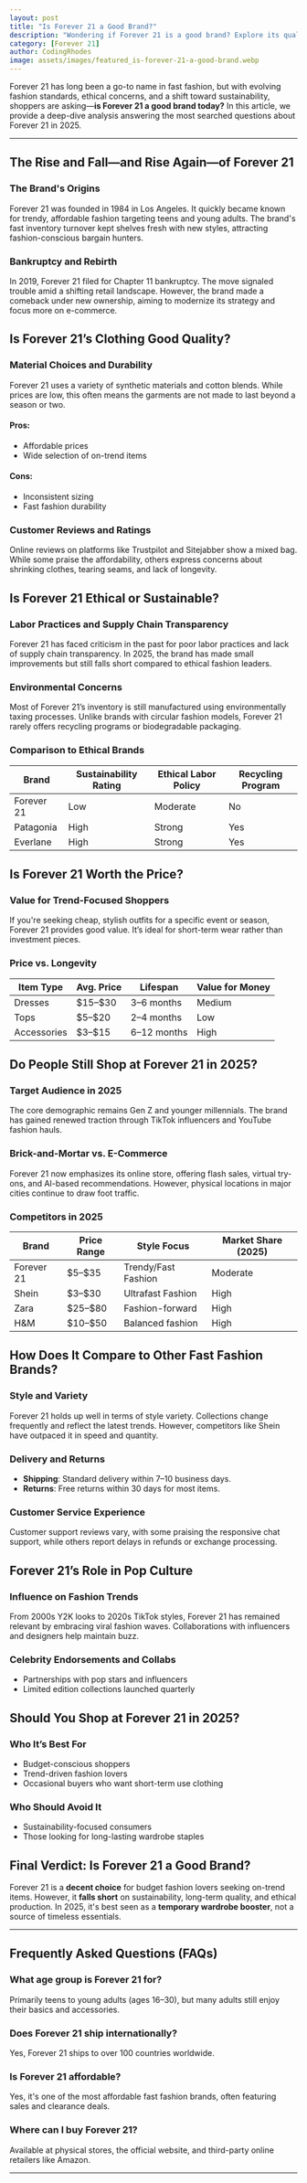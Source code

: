 ```yaml
---
layout: post
title: "Is Forever 21 a Good Brand?"
description: "Wondering if Forever 21 is a good brand? Explore its quality, ethics, pricing, and how it compares to other fast fashion labels in 2025."
category: [Forever 21]
author: CodingRhodes
image: assets/images/featured_is-forever-21-a-good-brand.webp
---
```


Forever 21 has long been a go-to name in fast fashion, but with evolving fashion standards, ethical concerns, and a shift toward sustainability, shoppers are asking—**is Forever 21 a good brand today?** In this article, we provide a deep-dive analysis answering the most searched questions about Forever 21 in 2025.

---

## The Rise and Fall—and Rise Again—of Forever 21

### The Brand's Origins

Forever 21 was founded in 1984 in Los Angeles. It quickly became known for trendy, affordable fashion targeting teens and young adults. The brand's fast inventory turnover kept shelves fresh with new styles, attracting fashion-conscious bargain hunters.

### Bankruptcy and Rebirth

In 2019, Forever 21 filed for Chapter 11 bankruptcy. The move signaled trouble amid a shifting retail landscape. However, the brand made a comeback under new ownership, aiming to modernize its strategy and focus more on e-commerce.

## Is Forever 21’s Clothing Good Quality?

### Material Choices and Durability

Forever 21 uses a variety of synthetic materials and cotton blends. While prices are low, this often means the garments are not made to last beyond a season or two.

#### Pros:

* Affordable prices
* Wide selection of on-trend items

#### Cons:

* Inconsistent sizing
* Fast fashion durability

### Customer Reviews and Ratings

Online reviews on platforms like Trustpilot and Sitejabber show a mixed bag. While some praise the affordability, others express concerns about shrinking clothes, tearing seams, and lack of longevity.

## Is Forever 21 Ethical or Sustainable?

### Labor Practices and Supply Chain Transparency

Forever 21 has faced criticism in the past for poor labor practices and lack of supply chain transparency. In 2025, the brand has made small improvements but still falls short compared to ethical fashion leaders.

### Environmental Concerns

Most of Forever 21’s inventory is still manufactured using environmentally taxing processes. Unlike brands with circular fashion models, Forever 21 rarely offers recycling programs or biodegradable packaging.

### Comparison to Ethical Brands

| Brand      | Sustainability Rating | Ethical Labor Policy | Recycling Program |
| ---------- | --------------------- | -------------------- | ----------------- |
| Forever 21 | Low                   | Moderate             | No                |
| Patagonia  | High                  | Strong               | Yes               |
| Everlane   | High                  | Strong               | Yes               |

## Is Forever 21 Worth the Price?

### Value for Trend-Focused Shoppers

If you're seeking cheap, stylish outfits for a specific event or season, Forever 21 provides good value. It’s ideal for short-term wear rather than investment pieces.

### Price vs. Longevity

| Item Type   | Avg. Price | Lifespan    | Value for Money |
| ----------- | ---------- | ----------- | --------------- |
| Dresses     | \$15–\$30  | 3–6 months  | Medium          |
| Tops        | \$5–\$20   | 2–4 months  | Low             |
| Accessories | \$3–\$15   | 6–12 months | High            |

## Do People Still Shop at Forever 21 in 2025?

### Target Audience in 2025

The core demographic remains Gen Z and younger millennials. The brand has gained renewed traction through TikTok influencers and YouTube fashion hauls.

### Brick-and-Mortar vs. E-Commerce

Forever 21 now emphasizes its online store, offering flash sales, virtual try-ons, and AI-based recommendations. However, physical locations in major cities continue to draw foot traffic.

### Competitors in 2025

| Brand      | Price Range | Style Focus         | Market Share (2025) |
| ---------- | ----------- | ------------------- | ------------------- |
| Forever 21 | \$5–\$35    | Trendy/Fast Fashion | Moderate            |
| Shein      | \$3–\$30    | Ultrafast Fashion   | High                |
| Zara       | \$25–\$80   | Fashion-forward     | High                |
| H\&M       | \$10–\$50   | Balanced fashion    | High                |

## How Does It Compare to Other Fast Fashion Brands?

### Style and Variety

Forever 21 holds up well in terms of style variety. Collections change frequently and reflect the latest trends. However, competitors like Shein have outpaced it in speed and quantity.

### Delivery and Returns

* **Shipping**: Standard delivery within 7–10 business days.
* **Returns**: Free returns within 30 days for most items.

### Customer Service Experience

Customer support reviews vary, with some praising the responsive chat support, while others report delays in refunds or exchange processing.

## Forever 21’s Role in Pop Culture

### Influence on Fashion Trends

From 2000s Y2K looks to 2020s TikTok styles, Forever 21 has remained relevant by embracing viral fashion waves. Collaborations with influencers and designers help maintain buzz.

### Celebrity Endorsements and Collabs

* Partnerships with pop stars and influencers
* Limited edition collections launched quarterly

## Should You Shop at Forever 21 in 2025?

### Who It’s Best For

* Budget-conscious shoppers
* Trend-driven fashion lovers
* Occasional buyers who want short-term use clothing

### Who Should Avoid It

* Sustainability-focused consumers
* Those looking for long-lasting wardrobe staples

## Final Verdict: Is Forever 21 a Good Brand?

Forever 21 is a **decent choice** for budget fashion lovers seeking on-trend items. However, it **falls short** on sustainability, long-term quality, and ethical production. In 2025, it's best seen as a **temporary wardrobe booster**, not a source of timeless essentials.

---

## Frequently Asked Questions (FAQs)

### What age group is Forever 21 for?

Primarily teens to young adults (ages 16–30), but many adults still enjoy their basics and accessories.

### Does Forever 21 ship internationally?

Yes, Forever 21 ships to over 100 countries worldwide.

### Is Forever 21 affordable?

Yes, it's one of the most affordable fast fashion brands, often featuring sales and clearance deals.

### Where can I buy Forever 21?

Available at physical stores, the official website, and third-party online retailers like Amazon.

---


